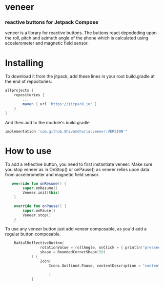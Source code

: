 # veneer
### reactive buttons for Jetpack Compose

veneer is a library for reactive buttons. The buttons react depededing upon the roll, pitch and azimuth angle of the phone which is  calculated using accelerometer and magnetic field sensor. 

# Installing
To download it from the jitpack, add these lines in your root build.gradle at the end of repositories:

```gradle
allprojects {
    repositories {
        ...
        maven { url 'https://jitpack.io' }
    }
}
```

And then add to the module's build.gradle

```gradle
implementation 'com.github.Shivamdhuria:veneer:VERSION'"
```

# How to use

To add a reflective button, you need to first instantiate veneer. Make sure you stop veneer as in OnStop() or onPause() as veneer relies upon data from accelerometer and magnetic field sensor.  

```Kotlin
   override fun onResume() {
        super.onResume()
        Veneer.init(this)
    }

    override fun onPause() {
        super.onPause()
        Veneer.stop()
    }

```

To use any veneer button just add veneer composable, as you'd add a regular button composable. 

```Kotlin
    RadialReflectiveButton(
                rotationValue = rollAngle, onClick = { println("pressed") },
                shape = RoundedCornerShape(50)
            ) {
                Icon(
                    Icons.Outlined.Pause, contentDescription = "content description", tint = GREY600,

                    )
            }
```


